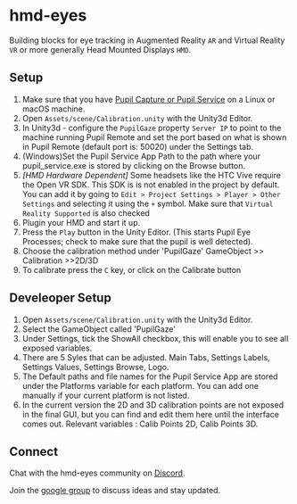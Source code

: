 # hmd-eyes

Building blocks for eye tracking in Augmented Reality `AR` and Virtual Reality `VR` or more generally Head Mounted Displays `HMD`.

## Setup

1. Make sure that you have [Pupil Capture or Pupil Service](https://github.com/pupil-labs/pupil/releases/latest) on a Linux or macOS machine.
2. Open `Assets/scene/Calibration.unity` with the Unity3d Editor.
3. In Unity3d - configure the `PupilGaze` property `Server IP` to point to the machine running Pupil Remote and set the port based on what is shown in Pupil Remote (default port is: 50020) under the Settings tab.
4. (Windows)Set the Pupil Service App Path to the path where your pupil_service.exe is stored by clicking on the Browse button.
5. _[HMD Hardware Dependent]_ Some headsets like the HTC Vive require the Open VR SDK. This SDK is is not enabled in the project by default. You can add it by going to `Edit > Project Settings > Player > Other Settings` and selecting it using the `+` symbol. Make sure that `Virtual Reality Supported` is also checked
6. Plugin your HMD and start it up.
7. Press the `Play` button in the Unity Editor. (This starts Pupil Eye Processes; check to make sure that the pupil is well detected).
8. Choose the calibration method under 'PupilGaze' GameObject >> Calibration >>2D/3D
9. To calibrate press the `C` key, or click on the Calibrate button

## Develeoper Setup

1. Open `Assets/scene/Calibration.unity` with the Unity3d Editor.
2. Select the GameObject called 'PupilGaze'
3. Under Settings, tick the ShowAll checkbox, this will enable you to see all exposed variables.
4. There are 5 Syles that can be adjusted. Main Tabs, Settings Labels, Settings Values, Settings Browse, Logo.
5. The Default paths and file names for the Pupil Service App are stored under the Platforms variable for each platform. You can add one manually if your current platform is not listed.
6. In the current version the 2D and 3D calibration points are not exposed in the final GUI, but you can find and edit them here until the interface comes out. Relevant variables : Calib Points 2D, Calib Points 3D.

## Connect

Chat with the hmd-eyes community on [Discord](https://discord.gg/PahDtSH).

Join the [google group](https://groups.google.com/forum/#!forum/hmd-eyes) to discuss ideas and stay updated. 
